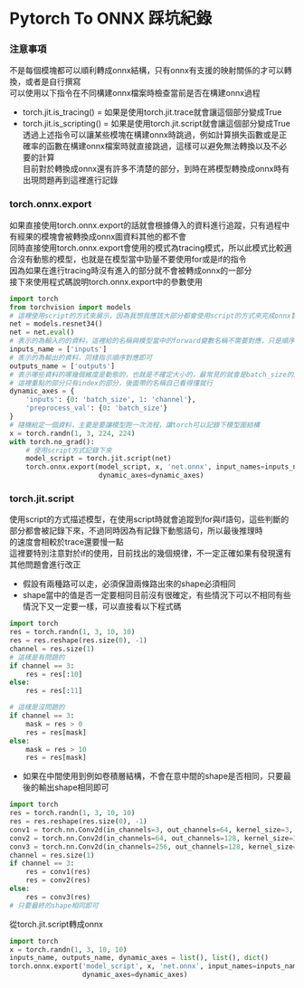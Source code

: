 # Pytorch To ONNX 踩坑紀錄

### 注意事項
不是每個模塊都可以順利轉成onnx結構，只有onnx有支援的映射關係的才可以轉換，或者是自行撰寫\
可以使用以下指令在不同構建onnx檔案時檢查當前是否在構建onnx過程
- torch.jit.is_tracing() = 如果是使用torch.jit.trace就會讓這個部分變成True
- torch.jit.is_scripting() = 如果是使用torch.jit.script就會讓這個部分變成True
透過上述指令可以讓某些模塊在構建onnx時跳過，例如計算損失函數或是正確率的函數在構建onnx檔案時就直接跳過，這樣可以避免無法轉換以及不必要的計算\
目前對於轉換成onnx還有許多不清楚的部分，到時在將模型轉換成onnx時有出現問題再到這裡進行記錄

### torch.onnx.export
如果直接使用torch.onnx.export的話就會根據傳入的資料進行追蹤，只有過程中有經果的模塊會被轉換成onnx圖資料其他的都不會\
同時直接使用torch.onnx.export會使用的模式為tracing模式，所以此模式比較適合沒有動態的模型，也就是在模型當中勁量不要使用for或是if的指令\
因為如果在進行tracing時沒有進入的部分就不會被轉成onnx的一部分\
接下來使用程式碼說明torch.onnx.export中的參數使用
```python
import torch
from torchvision import models
# 這裡使用script的方式來展示，因為我想我應該大部分都會使用script的方式來完成onnx製作
net = models.resnet34()
net = net.eval()
# 表示的為輸入的的資料，這裡給的名稱與模型當中的forward變數名稱不需要對應，只是順序需要相同就可以
inputs_name = ['inputs']
# 表示的為輸出的資料，同樣指示順序對應即可
outputs_name = ['outputs']
# 表示哪些資料的哪幾個維度是動態的，也就是不確定大小的，最常見的就會是batch_size的部分會是不確定的
# 這裡重點的部分只有index的部分，後面帶的名稱自己看得懂就行
dynamic_axes = {
    'inputs': {0: 'batch_size', 1: 'channel'},
    'preprocess_val': {0: 'batch_size'}
}
# 隨機給定一個資料，主要是要讓模型跑一次流程，讓torch可以記錄下模型圖結構
x = torch.randn(1, 3, 224, 224)
with torch.no_grad():
    # 使用script方式記錄下來
    model_script = torch.jit.script(net)
    torch.onnx.export(model_script, x, 'net.onnx', input_names=inputs_name, output_names=outputs_name,
                      dynamic_axes=dynamic_axes)
```

### torch.jit.script
使用script的方式描述模型，在使用script時就會追蹤到for與if語句，這些判斷的部分都會被記錄下來，不過同時因為有記錄下動態語句，所以最後推理時\
的速度會相較於trace還要慢一點\
這裡要特別注意對於if的使用，目前找出的幾個規律，不一定正確如果有發現還有其他問題會進行改正
- 假設有兩種路可以走，必須保證兩條路出來的shape必須相同
- shape當中的值是否一定要相同目前沒有很確定，有些情況下可以不相同有些情況下又一定要一樣，可以直接看以下程式碼
```python
import torch
res = torch.randn(1, 3, 10, 10)
res = res.reshape(res.size(0), -1)
channel = res.size(1)
# 這樣是有問題的
if channel == 3:
    res = res[:10]
else:
    res = res[:11]

# 這樣是沒問題的
if channel == 3:
    mask = res > 0
    res = res[mask]
else:
    mask = res > 10
    res = res[mask]
```
- 如果在中間使用到例如卷積層結構，不會在意中間的shape是否相同，只要最後的輸出shape相同即可
```python
import torch
res = torch.randn(1, 3, 10, 10)
res = res.reshape(res.size(0), -1)
conv1 = torch.nn.Conv2d(in_channels=3, out_channels=64, kernel_size=3, padding=1)
conv2 = torch.nn.Conv2d(in_channels=64, out_channels=128, kernel_size=3, padding=1)
conv3 = torch.nn.Conv2d(in_channels=256, out_channels=128, kernel_size=3, padding=1)
channel = res.size(1)
if channel == 3:
    res = conv1(res)
    res = conv2(res)
else:
    res = conv3(res)
# 只要最終的shape相同即可
```
從torch.jit.script轉成onnx
```python
import torch
x = torch.randn(1, 3, 10, 10)
inputs_name, outputs_name, dynamic_axes = list(), list(), dict()
torch.onnx.export('model_script', x, 'net.onnx', input_names=inputs_name, output_names=outputs_name, 
                  dynamic_axes=dynamic_axes)
```
